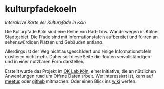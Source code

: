 # kulturpfadekoeln
*Interaktive Karte der Kulturpfade in Köln*

Die Kulturpfade Köln sind eine Reihe von Rad- bzw. Wanderwegen im Kölner Stadtgebiet. Die Pfade sind mit Informationstafeln aufbereitet und führen an sehenswürdigen Plätzen und Gebäuden entlang.

Allerdings ist der Weg nicht ausgeschildert und einige Informationstafeln existieren nicht mehr. Daher soll diese Seite die Routen vervollständigen und in einer nutzbaren Form darstellen.

Erstellt wurde das Projekt im [OK Lab Köln](http://codefor.de/koeln/), einer Initiative, die an nützlichen Anwendungen rund um Offene Daten arbeit. Wer interessiert ist, kann auf [meetup](https://www.meetup.com/de-DE/OKLab-Koln-Meetup/) oder [github](https://github.com/chfinke/kulturpfadekoeln) mitmachen. Oder einen Blick ins [wiki](https://github.com/chfinke/kulturpfadekoeln/wiki) werfen.
